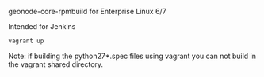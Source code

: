 geonode-core-rpmbuild for Enterprise Linux 6/7

Intended for Jenkins


```bash
vagrant up
```

Note: if building the python27*.spec files using vagrant you can not build in the vagrant shared directory.
